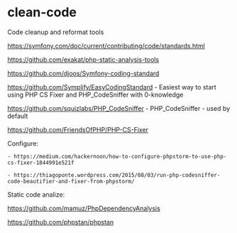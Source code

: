 # clean-code
Code cleanup and reformat tools

https://symfony.com/doc/current/contributing/code/standards.html

https://github.com/exakat/php-static-analysis-tools

https://github.com/djoos/Symfony-coding-standard

https://github.com/Symplify/EasyCodingStandard - Easiest way to start using PHP CS Fixer and PHP_CodeSniffer with 0-knowledge

https://github.com/squizlabs/PHP_CodeSniffer - PHP_CodeSniffer - used by default

https://github.com/FriendsOfPHP/PHP-CS-Fixer

  Configure:
  
    - https://medium.com/hackernoon/how-to-configure-phpstorm-to-use-php-cs-fixer-1844991e521f
    
    - https://thiagoponte.wordpress.com/2015/08/03/run-php-codesniffer-code-beautifier-and-fixer-from-phpstorm/
    
    
Static code analize:

https://github.com/mamuz/PhpDependencyAnalysis

https://github.com/phpstan/phpstan
